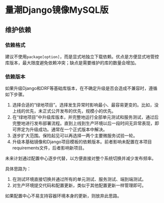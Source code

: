 # 量潮Django镜像MySQL版

## 维护依赖

### 依赖格式

建议不使用`package[option]`，而是显式地独立下载依赖。优点是方便显式地管控库版本，最大限度避免依赖冲突；缺点是需要维护的库的数量会增加。

### 依赖版本

如果升级Django和DRF等基础库版本，在不确定升级是否会造成不兼容时，遵循如下步骤。

1. 选择合适的“绿地项目”。选择发生异常时影响最小、最容易更变的。比如，没上线的优先，未正式公开发布的优先，规模小的优先。
2. 在“绿地项目”中升级库版本，并完整地运行全部单元测试和服务测试，通过后完整地进行发布部署流程。直到上线到生产环境以后一段时间无异常表现，即可界定为升级成功。通常在一个正式版本中解决。
3. 逐步扩大范围。保险起见可以再选择一两个主要微服务试验一轮。
4. 升级本基础镜像和Django项目模板的依赖版本。前者影响未配置在本项目requirements文件，后者影响新项目。

未来计划通过配置中心逐步代替，以方便直接对整个系统切换并减少发布频率。

具体思路为：

1. 在测试环境直接切换并通过所有的单元测试、服务测试、端到端测试。
2. 对生产环境提交代码和配置更新，类似于其他配置更新一样管理即可。

如果配置中心不易支持容器环境本身的更新，则放弃此思路。
